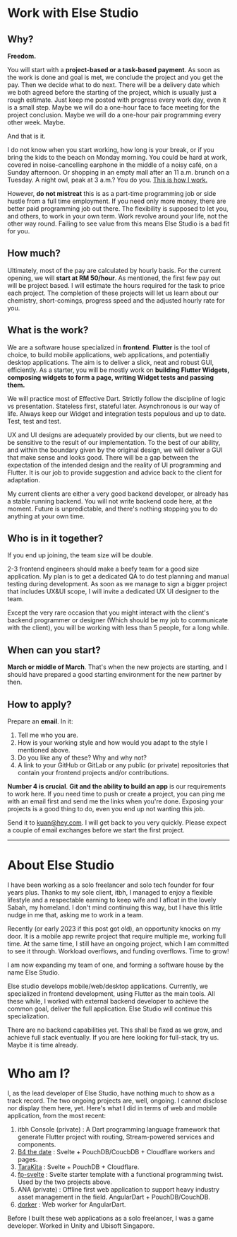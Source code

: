 
# Work with Else Studio

## Why?

**Freedom.**

You will start with a **project-based or a task-based payment**. As soon as the work is done and goal is met, we conclude the project and you get the pay. Then we decide what to do next. There will be a delivery date which we both agreed before the starting of the project, which is usually just a rough estimate. Just keep me posted with progress every work day, even it is a small step. Maybe we will do a one-hour face to face meeting for the project conclusion. Maybe we will do a one-hour pair programming every other week. Maybe.

And that is it.

I do not know when you start working, how long is your break, or if you bring the kids to the beach on Monday morning. You could be hard at work, covered in noise-cancelling earphone in the middle of a noisy café, on a Sunday afternoon. Or shopping in an empty mall after an 11 a.m. brunch on a Tuesday. A night owl, peak at 3 a.m.? You do you. [This is how I work.](https://world.hey.com/kuan/my-typical-working-day-110e376b)

However, **do not mistreat** this is as a part-time programming job or side hustle from a full time employment. If you need only more money, there are better paid programming job out there. The flexibility is supposed to let you, and others, to work in your own term. Work revolve around your life, not the other way round. Failing to see value from this means Else Studio is a bad fit for you. 

## How much?

Ultimately, most of the pay are calculated by hourly basis. For the current opening, we will **start at RM 50/hour**. As mentioned, the first few pay out will be project based. I will estimate the hours required for the task to price each project. The completion of these projects will let us learn about our chemistry, short-comings, progress speed and the adjusted hourly rate for you. 

## What is the work? 

We are a software house specialized in **frontend**. **Flutter** is the tool of choice, to build mobile applications, web applications, and potentially desktop applications. The aim is to deliver a slick, neat and robust GUI, efficiently. As a starter, you will be mostly work on **building Flutter Widgets, composing widgets to form a page, writing Widget tests and passing them.**

We will practice most of Effective Dart. Strictly follow the discipline of logic vs presentation. Stateless first, stateful later. Asynchronous is our way of life. Always keep our Widget and integration tests populous and up to date. Test, test and test.

UX and UI designs are adequately provided by our clients, but we need to be sensitive to the result of our implementation. To the best of our ability, and within the boundary given by the original design, we will deliver a GUI that make sense and looks good. There will be a gap between the expectation of the intended design and the reality of UI programming and Flutter. It is our job to provide suggestion and advice back to the client for adaptation.

My current clients are either a very good backend developer, or already has a stable running backend. You will not write backend code here, at the moment. Future is unpredictable, and there's nothing stopping you to do anything at your own time.

## Who is in it together?

If you end up joining, the team size will be double. 

2-3 frontend engineers should make a beefy team for a good size application. My plan is to get a dedicated QA to do test planning and manual testing during development. As soon as we manage to sign a bigger project that includes UX&UI scope, I will invite a dedicated UX UI designer to the team.

Except the very rare occasion that you might interact with the client's backend programmer or designer (Which should be my job to communicate with the client), you will be working with less than 5 people, for a long while.
 
## When can you start?

**March or middle of March**. That's when the new projects are starting, and I should have prepared a good starting environment for the new partner by then.

## How to apply?

Prepare an **email**. In it:

1. Tell me who you are.
2. How is your working style and how would you adapt to the style I mentioned above.
3. Do you like any of these? Why and why not?   
4. A link to your GitHub or GitLab or any public (or private) repositories that contain your frontend projects and/or contributions.

**Number 4 is crucial**. **Git and the ability to build an app** is our requirements to work here. If you need time to push or create a project, you can ping me with an email first and send me the links when you're done. Exposing your projects is a good thing to do, even you end up not wanting this job.

Send it to [kuan@hey.com](mailto:kuan@hey.com). I will get back to you very quickly. Please expect a couple of email exchanges before we start the first project. 

* * *

# About Else Studio

I have been working as a solo freelancer and solo tech founder for four years plus. Thanks to my sole client, itbh, I managed to enjoy a flexible lifestyle and a respectable earning to keep wife and I afloat in the lovely Sabah, my homeland. I don't mind continuing this way, but I have this little nudge in me that, asking me to work in a team.  

Recently (or early 2023 if this post got old), an opportunity knocks on my door. It is a mobile app rewrite project that require multiple me, working full time. At the same time, I still have an ongoing project, which I am committed to see it through. Workload overflows, and funding overflows. Time to grow!

I am now expanding my team of one, and forming a software house by the name Else Studio.

Else studio develops mobile/web/desktop applications. Currently, we specialized in frontend development, using Flutter as the main tools. All these while, I worked with external backend developer to achieve the common goal, deliver the full application. Else Studio will continue this specialization.

There are no backend capabilities yet. This shall be fixed as we grow, and achieve full stack eventually. If you are here looking for full-stack, try us. Maybe it is time already. 

# Who am I?

I, as the lead developer of Else Studio, have nothing much to show as a track record. The two ongoing projects are, well, ongoing. I cannot disclose nor display them here, yet. Here's what I did in terms of web and mobile application, from the most recent:

1. itbh Console (private) : A Dart programming language framework that generate Flutter project with routing, Stream-powered services and components.
2. [B4 the date](https://b4the.date) : Svelte + PouchDB/CoucbDB + Cloudflare workers and pages. 
3. [TaraKita](https://github.com/yuan-kuan/tarakita-app) : Svelte + PouchDB + Cloudflare. 
4. [fp-svelte](https://github.com/yuan-kuan/fp-tailwindcss-svelte-template) : Svelte starter template with a functional programming twist. Used by the two projects above. 
5. ANA (private) : Offline first web application to support heavy industry asset management in the field. AngularDart + PouchDB/CouchDB.
6. [dorker](https://github.com/yuan-kuan/dorker) : Web worker for AngularDart.

Before I built these web applications as a solo freelancer, I was a game developer. Worked in Unity and Ubisoft Singapore.
